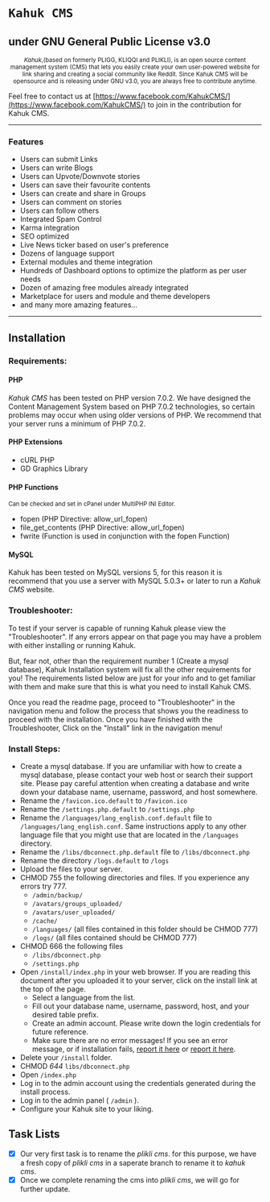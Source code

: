 <h1><code>Kahuk CMS</code></h1>
<h2>under GNU General Public License v3.0</h2>

<div align="center">
    <small><p><em>Kahuk</em>,(based on formerly PLIGG, KLIQQI and PLIKLI), is an open source content management system (CMS) that lets you easily create your own user-powered website for link sharing and creating a social community like Reddit. Since Kahuk CMS will be opensource and is releasing under GNU v3.0, you are always free to contribute anytime.</p></small>
</div>

Feel free to contact us at [https://www.facebook.com/KahukCMS/](https://www.facebook.com/KahukCMS/) to join in the contribution for Kahuk CMS.
___

### Features

* Users can submit Links
* Users can write Blogs
* Users can Upvote/Downvote stories
* Users can save their favourite contents
* Users can create and share in Groups
* Users can comment on stories
* Users can follow others
* Integrated Spam Control
* Karma integration
* SEO optimized
* Live News ticker based on user's preference
* Dozens of language support
* External modules and theme integration
* Hundreds of Dashboard options to optimize the platform as per user needs
* Dozen of amazing free modules already integrated
* Marketplace for users and module and theme developers
* and many more amazing features...

___

## Installation

### Requirements:

#### PHP
*Kahuk CMS* has been tested on PHP version 7.0.2. We have designed the Content Management System based on PHP 7.0.2 technologies, so certain problems may occur when using older versions of PHP. We recommend that your server runs a minimum of PHP 7.0.2.

#### PHP Extensions
* cURL PHP
* GD Graphics Library

#### PHP Functions
<small>Can be checked and set in cPanel under MultiPHP INI Editor.</small>

* fopen (PHP Directive: allow_url_fopen)
* file_get_contents (PHP Directive: allow_url_fopen)
* fwrite (Function is used in conjunction with the fopen Function)

#### MySQL
Kahuk has been tested on MySQL versions 5, for this reason it is recommend that you use a server with MySQL 5.0.3+ or later to run a *Kahuk CMS* website.
			

### Troubleshooter:

To test if your server is capable of running Kahuk please view the "Troubleshooter". If any errors appear on that page you may have a problem with either installing or running Kahuk.

But, fear not, other than the requirement number 1 (Create a mysql database), Kahuk Installation system will fix all the other requirements for you! The requirements listed below are just for your info and to get familiar with them and make sure that this is what you need to install Kahuk CMS.

Once you read the readme page, proceed to "Troubleshooter" in the navigation menu and follow the process that shows you the readiness to proceed with the installation. Once you have finished with the Troubleshooter, Click on the "Install" link in the navigation menu!

### Install Steps:

* Create a mysql database. If you are unfamiliar with how to create a mysql database, please contact your web host or search their support site. Please pay careful attention when creating a database and write down your database name, username, password, and host somewhere.
* Rename the `/favicon.ico.default` to `/favicon.ico`
* Rename the `/settings.php.default` to `/settings.php`
* Rename the `/languages/lang_english.conf.default` file to `/languages/lang_english.conf`. Same instructions apply to any other language file that you might use that are located in the `/languages` directory.
* Rename the `/libs/dbconnect.php.default` file to `/libs/dbconnect.php`
* Rename the directory `/logs.default` to `/logs`
* Upload the files to your server.
* CHMOD 755 the following directories and files. If you experience any errors try 777.
    * `/admin/backup/`
    * `/avatars/groups_uploaded/`
    * `/avatars/user_uploaded/`
    * `/cache/`
    * `/languages/` (all files contained in this folder should be CHMOD 777)
    * `/logs/` (all files contained should be CHMOD 777)
* CHMOD 666 the following files
    * `/libs/dbconnect.php`
    * `/settings.php`
* Open `/install/index.php` in your web browser. If you are reading this document after you uploaded it to your server, click on the install link at the top of the page.
    * Select a language from the list. 
    * Fill out your database name, username, password, host, and your desired table prefix.
    * Create an admin account. Please write down the login credentials for future reference.
    * Make sure there are no error messages! If you see an error message, or if installation fails, [report it here](https://github.com/Micro-Solutions-Bangladesh/kahuk/issues) or [report it here](https://www.facebook.com/KahukCMS/).
* Delete your `/install` folder.
* CHMOD *644* `libs/dbconnect.php`
* Open `/index.php`
* Log in to the admin account using the credentials generated during the install process.
* Log in to the admin panel ( `/admin` ).
* Configure your Kahuk site to your liking.

## Task Lists

- [x] Our very first task is to rename the *plikli cms*. for this purpose, we have a fresh copy of *plikli cms* in a saperate branch to rename it to *kahuk cms*.
- [x] Once we complete renaming the cms into *plikli cms*, we will go for further update.
